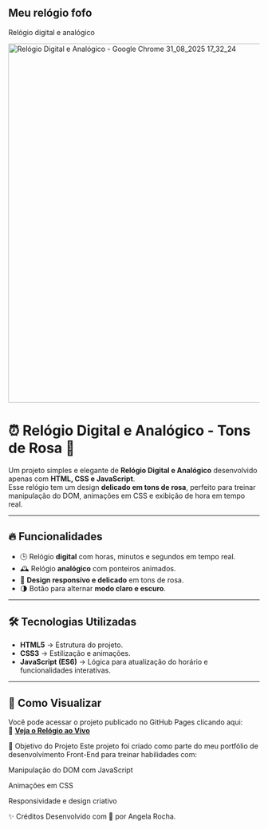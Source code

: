 ## Meu relógio fofo
Relógio digital e analógico

<img width="1024" height="720" alt="Relógio Digital e Analógico - Google Chrome 31_08_2025 17_32_24" src="https://github.com/user-attachments/assets/3c08ce41-b52f-4fde-93b5-fc898e8c7dbb" />

# ⏰ Relógio Digital e Analógico - Tons de Rosa 🌸

Um projeto simples e elegante de **Relógio Digital e Analógico** desenvolvido apenas com **HTML, CSS e JavaScript**.  
Esse relógio tem um design **delicado em tons de rosa**, perfeito para treinar manipulação do DOM, animações em CSS e exibição de hora em tempo real.

---

## 🔥 Funcionalidades
- 🕒 Relógio **digital** com horas, minutos e segundos em tempo real.
- 🕰️ Relógio **analógico** com ponteiros animados.
- 🎨 **Design responsivo e delicado** em tons de rosa.
- 🌗 Botão para alternar **modo claro e escuro**.

---

## 🛠️ Tecnologias Utilizadas
- **HTML5** → Estrutura do projeto.  
- **CSS3** → Estilização e animações.  
- **JavaScript (ES6)** → Lógica para atualização do horário e funcionalidades interativas.

---

## 🚀 Como Visualizar
Você pode acessar o projeto publicado no GitHub Pages clicando aqui:  
🔗 [**Veja o Relógio ao Vivo**](https://angela-silva.github.io/meu_relogio_fofo)


🎯 Objetivo do Projeto
Este projeto foi criado como parte do meu portfólio de desenvolvimento Front-End para treinar habilidades com:

Manipulação do DOM com JavaScript

Animações em CSS

Responsividade e design criativo

✨ Créditos
Desenvolvido com 💖 por Angela Rocha.
